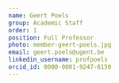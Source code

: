 ```yaml
---
name: Geert Poels
group: Academic Staff
order: 1
position: Full Professor
photo: member-geert-poels.jpg
email: geert.poels@ugent.be
linkedin_username: profpoels
orcid_id: 0000-0001-9247-6150
---
```

